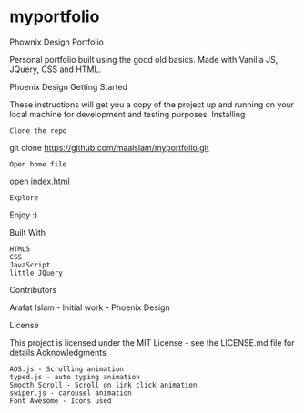 # myportfolio
Phownix Design Portfolio

Personal portfolio built using the good old basics. Made with Vanilla JS, JQuery, CSS and HTML.

Phoenix Design
Getting Started

These instructions will get you a copy of the project up and running on your local machine for development and testing purposes.
Installing

    Clone the repo

git clone https://github.com/maaislam/myportfolio.git

    Open home file

open index.html

    Explore

Enjoy :)

Built With

    HTML5
    CSS
    JavaScript
    little JQuery

Contributors

   Arafat Islam - Initial work - Phoenix Design

License

This project is licensed under the MIT License - see the LICENSE.md file for details
Acknowledgments

    AOS.js - Scrolling animation
    typed.js - auto typing animation
    Smooth Scroll - Scroll on link click animation
    swiper.js - carousel animation
    Font Awesome - Icons used
